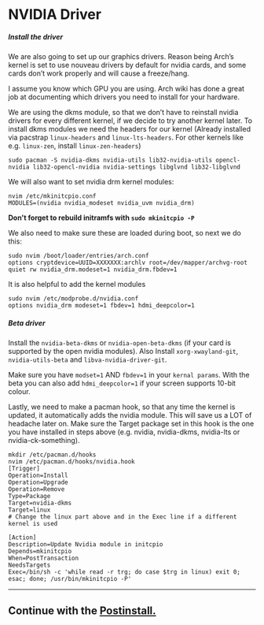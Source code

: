 # NVIDIA Driver

##### Install the driver

We are also going to set up our graphics drivers. Reason being Arch’s kernel is set to use nouveau drivers by default for nvidia cards, and some cards don’t work properly and will  cause a freeze/hang.

I assume you know which GPU you are using. Arch wiki has done a great job at documenting which drivers you need to install for your hardware.

We are using the dkms module, so that we don’t have to reinstall nvidia drivers for every different kernel, if we decide to try another kernel later. To install dkms modules we need the headers for our kernel (Already installed via pacstrap `linux-headers` and `linux-lts-headers`. For other kernels like e.g. `linux-zen`, install `linux-zen-headers`)

```text
sudo pacman -S nvidia-dkms nvidia-utils lib32-nvidia-utils opencl-nvidia lib32-opencl-nvidia nvidia-settings libglvnd lib32-libglvnd
```

We will also want to set nvidia drm kernel modules:

```text
nvim /etc/mkinitcpio.conf
MODULES=(nvidia nvidia_modeset nvidia_uvm nvidia_drm)
```

**Don't forget to rebuild initramfs with `sudo mkinitcpio -P`**

We also need to make sure these are loaded during boot, so next we do this:

```text
sudo nvim /boot/loader/entries/arch.conf
options cryptdevice=UUID=XXXXXXX:archlv root=/dev/mapper/archvg-root quiet rw nvidia_drm.modeset=1 nvidia_drm.fbdev=1
```

It is also helpful to add the kernel modules

```text
sudo nvim /etc/modprobe.d/nvidia.conf
options nvidia_drm modeset=1 fbdev=1 hdmi_deepcolor=1
```

##### Beta driver
Install the `nvidia-beta-dkms` or `nvidia-open-beta-dkms` (if your card is supported by the open nvidia modules). Also Install `xorg-xwayland-git`, `nvidia-utils-beta` and `libva-nvidia-driver-git`.

Make sure you have `modset=1` AND `fbdev=1` in your `kernal params`. With the beta you can also add `hdmi_deepcolor=1` if your screen supports 10-bit colour.

Lastly, we need to make a pacman hook, so that any time the kernel is updated, it automatically adds the nvidia module. This will save us a LOT of headache later on.
Make sure the Target package set in this hook is the one you have installed in steps above (e.g. nvidia, nvidia-dkms, nvidia-lts or nvidia-ck-something).

```text
mkdir /etc/pacman.d/hooks
nvim /etc/pacman.d/hooks/nvidia.hook
[Trigger]
Operation=Install
Operation=Upgrade
Operation=Remove
Type=Package
Target=nvidia-dkms
Target=linux
# Change the linux part above and in the Exec line if a different kernel is used

[Action]
Description=Update Nvidia module in initcpio
Depends=mkinitcpio
When=PostTransaction
NeedsTargets
Exec=/bin/sh -c 'while read -r trg; do case $trg in linux) exit 0; esac; done; /usr/bin/mkinitcpio -P'
```

---

## Continue with the  [Postinstall.](postinstall.md)
